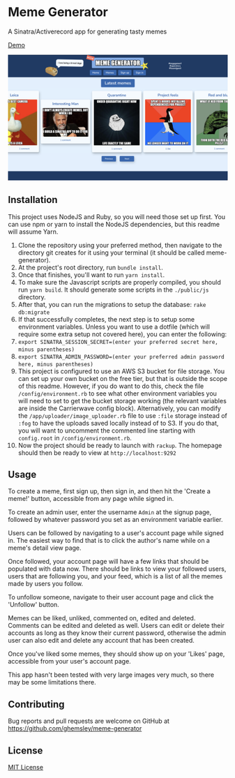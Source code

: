 # Meme Generator

A Sinatra/Activerecord app for generating tasty memes

[Demo](https://wow-meme-generator.herokuapp.com)

![Meme Generator homepage](./homepage.png)

## Installation

This project uses NodeJS and Ruby, so you will need those set up first. You can use npm or yarn to install the NodeJS dependencies, but this readme will assume Yarn.

1. Clone the repository using your preferred method, then navigate to the directory git creates for it using your terminal (it should be called meme-generator).
2. At the project's root directory, run `bundle install`. 
3. Once that finishes, you'll want to run `yarn install`. 
4. To make sure the Javascript scripts are properly compiled, you should run `yarn build`. It should generate some scripts in the `./public/js` directory. 
5. After that, you can run the migrations to setup the database: `rake db:migrate`
6. If that successfully completes, the next step is to setup some environment variables. Unless you want to use a dotfile (which will require some extra setup not covered here), you can enter the following:
7. `export SINATRA_SESSION_SECRET=(enter your preferred secret here, minus parentheses)`
8. `export SINATRA_ADMIN_PASSWORD=(enter your preferred admin password here, minus parentheses)`
9. This project is configured to use an AWS S3 bucket for file storage. You can set up your own bucket on the free tier, but that is outside the scope of this readme. However, if you do want to do this, check the file `/config/environment.rb` to see what other environment variables you will need to set to get the bucket storage working (the relevant variables are inside the Carrierwave config block). Alternatively, you can modify the `/app/uploader/image_uploader.rb` file to use `:file` storage instead of `:fog` to have the uploads saved locally instead of to S3. If you do that, you will want to uncomment the commented line starting with `config.root` in `/config/environment.rb`.
10. Now the project should be ready to launch with `rackup`. The homepage should then be ready to view at `http://localhost:9292`

## Usage

To create a meme, first sign up, then sign in, and then hit the 'Create a meme!' button, accessible from any page while signed in.

To create an admin user, enter the username `Admin` at the signup page, followed by whatever password you set as an environment variable earlier.

Users can be followed by navigating to a user's account page while signed in. The easiest way to find that is to click the author's name while on a meme's detail view page.

Once followed, your account page will have a few links that should be populated with data now. There should be links to view your followed users, users that are following you, and your feed, which is a list of all the memes made by users you follow.

To unfollow someone, navigate to their user account page and click the 'Unfollow' button.

Memes can be liked, unliked, commented on, edited and deleted. Comments can be edited and deleted as well. Users can edit or delete their accounts as long as they know their current password, otherwise the admin user can also edit and delete any account that has been created.

Once you've liked some memes, they should show up on your 'Likes' page, accessible from your user's account page.

This app hasn't been tested with very large images very much, so there may be some limitations there.

## Contributing

Bug reports and pull requests are welcome on GitHub at https://github.com/ghemsley/meme-generator

## License

[MIT License](./LICENSE)
